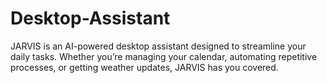 # Desktop-Assistant
JARVIS is an AI-powered desktop assistant designed to streamline your daily tasks. Whether you’re managing your calendar, automating repetitive processes, or getting weather updates, JARVIS has you covered.
